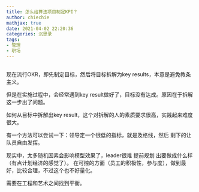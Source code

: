 ```yaml
---
title: 怎么给算法项目制定KPI？
author: chiechie
mathjax: true
date: 2021-04-02 22:20:36
categories: 沉思录
tags:
- 管理
- 职场
---
```


## 

现在流行OKR，即先制定目标，然后将目标拆解为key results，本意是避免教条主义。

但是在实施过程中，会经常遇到key result做好了，目标没有达成。原因在于拆解这一步出了问题。

如何从目标中拆解出key result，这个对拆解的人的素质要求很高，实践起来难度很大。

有一个方法可以尝试一下：领导定一个很低的指标，就是及格线，然后 剩下的让队员自由发挥。

现实中，太多随机因素会影响模型效果了，leader很难 提前规划 出要做成什么样（有点计划经济的感觉了）。
在可控的方面（员工的积极性，参与度），做到最好，比较合理，不过这个也不好量化。

需要在工程和艺术之间找到平衡。
